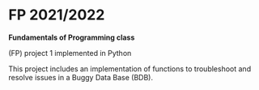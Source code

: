 # FP 2021/2022
**Fundamentals of Programming class** 

(FP) project 1 implemented in Python

This project includes an implementation of functions to troubleshoot and resolve issues in a Buggy Data Base (BDB).
